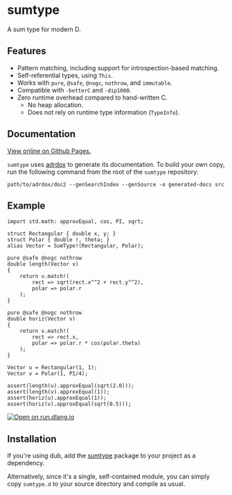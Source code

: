 sumtype
=======

A sum type for modern D.

Features
--------

- Pattern matching, including support for introspection-based matching.
- Self-referential types, using `This`.
- Works with `pure`, `@safe`, `@nogc`, `nothrow`, and `immutable`.
- Compatible with `-betterC` and `-dip1000`.
- Zero runtime overhead compared to hand-written C.
    - No heap allocation.
    - Does not rely on runtime type information (`TypeInfo`).

Documentation
-------------

[View online on Github Pages.][docs]

`sumtype` uses [adrdox][] to generate its documentation. To build your own
copy, run the following command from the root of the `sumtype` repository:

    path/to/adrdox/doc2 --genSearchIndex --genSource -o generated-docs src

[docs]: https://pbackus.github.io/sumtype/sumtype.html
[adrdox]: https://github.com/adamdruppe/adrdox

Example
-------

    import std.math: approxEqual, cos, PI, sqrt;

    struct Rectangular { double x, y; }
    struct Polar { double r, theta; }
    alias Vector = SumType!(Rectangular, Polar);

    pure @safe @nogc nothrow
    double length(Vector v)
    {
        return v.match!(
            rect => sqrt(rect.x^^2 + rect.y^^2),
            polar => polar.r
        );
    }

    pure @safe @nogc nothrow
    double horiz(Vector v)
    {
        return v.match!(
            rect => rect.x,
            polar => polar.r * cos(polar.theta)
        );
    }

    Vector u = Rectangular(1, 1);
    Vector v = Polar(1, PI/4);

    assert(length(u).approxEqual(sqrt(2.0)));
    assert(length(v).approxEqual(1));
    assert(horiz(u).approxEqual(1));
    assert(horiz(v).approxEqual(sqrt(0.5)));

[![Open on run.dlang.io](https://img.shields.io/badge/run.dlang.io-open-blue.svg)](https://run.dlang.io/is/X4jUxq)

Installation
------------

If you're using dub, add the [sumtype](https://code.dlang.org/packages/sumtype)
package to your project as a dependency.

Alternatively, since it's a single, self-contained module, you can simply copy
`sumtype.d` to your source directory and compile as usual.
